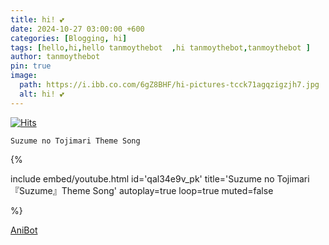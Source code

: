 ```yaml
---
title: hi! 💕
date: 2024-10-27 03:00:00 +600
categories: [Blogging, hi]
tags: [hello,hi,hello tanmoythebot  ,hi tanmoythebot,tanmoythebot ]     # TAG names should always be lowercase
author: tanmoythebot
pin: true
image:
  path: https://i.ibb.co.com/6gZ8BHF/hi-pictures-tcck71agqzigzjh7.jpg
  alt: hi! 💕
---
```

[![Hits](https://hits.seeyoufarm.com/api/count/incr/badge.svg?url=https%3A%2F%2Fwww.tanmoy.xyz%2Fposts%2Fhi%2F&count_bg=%2379C83D&title_bg=%23555555&icon=&icon_color=%23E7E7E7&title=hits&edge_flat=false)](https://hits.seeyoufarm.com/api/count/incr/badge.svg?url=https%3A%2F%2Fwww.tanmoy.xyz%2Fposts%2Fhi%2F&count_bg=%2379C83D&title_bg=%23555555&icon=&icon_color=%23E7E7E7&title=hits&edge_flat=false)

```
Suzume no Tojimari Theme Song
```
{%

 include embed/youtube.html id='qal34e9v_pk'
  title='Suzume no Tojimari『Suzume』Theme Song'
  autoplay=true
  loop=true
  muted=false

%}


[AniBot](https://anibot-tanmoy.vercel.app)
